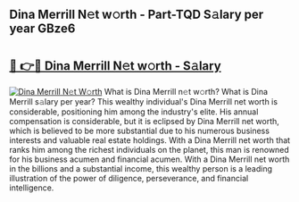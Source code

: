 ## Dina Merrill N𝚎t w𝚘rth - Part-TQD S𝚊lary per year GBze6

# <h2><a href="http://gc36enm.nevu.top/?p=Dina+Merrill">🔗 👉🔴 Dina Merrill N𝚎t w𝚘rth - S𝚊lary</a></h2>

[![Dina Merrill N𝚎t W𝚘rth](https://i.imgur.com/Oavwk0R.jpeg)](http://gc36enm.nevu.top/?p=Dina+Merrill)
What is Dina Merrill n𝚎t w𝚘rth? What is Dina Merrill s𝚊lary per year?
This wealthy individual's Dina Merrill net worth is considerable, positioning him among the industry's elite. His annual compensation is considerable, but it is eclipsed by Dina Merrill net worth, which is believed to be more substantial due to his numerous business interests and valuable real estate holdings. With a Dina Merrill net worth that ranks him among the richest individuals on the planet, this man is renowned for his business acumen and financial acumen. With a Dina Merrill net worth in the billions and a substantial income, this wealthy person is a leading illustration of the power of diligence, perseverance, and financial intelligence.
